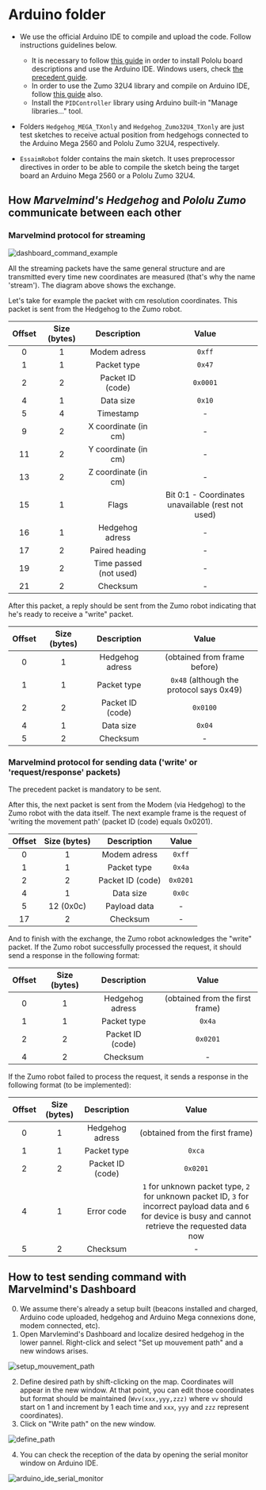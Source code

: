 # Arduino folder

* We use the official Arduino IDE to compile and upload the code. Follow instructions guidelines below. 
    * It is necessary to follow [this guide](https://www.pololu.com/docs/0J63/5.2) in order to install Pololu board descriptions and use the Arduino IDE. Windows users, check [the precedent guide](https://www.pololu.com/docs/0J63/5.1). 
    * In order to use the Zumo 32U4 library and compile on Arduino IDE, follow [this guide](https://pololu.github.io/zumo-32u4-arduino-library/) also. 
    * Install the `PIDController` library using Arduino built-in "Manage libraries..." tool. 

* Folders `Hedgehog_MEGA_TXonly` and `Hedgehog_Zumo32U4_TXonly` are just test sketches to receive actual position from hedgehogs connected to the Arduino Mega 2560 and Pololu Zumo 32U4, respectively. 

* `EssaimRobot` folder contains the main sketch. It uses preprocessor directives in order to be able to compile the sketch being the target board an Arduino Mega 2560 or a Pololu Zumo 32U4. 

## How _Marvelmind's Hedgehog_ and _Pololu Zumo_ communicate between each other

### Marvelmind protocol for streaming
![dashboard_command_example](http://www.plantuml.com/plantuml/proxy?cache=no&src=https://raw.githubusercontent.com/chletes/IMTA-PS5-EssaimRobots/main/assets/diagrams/dashboard_command_example.iuml)

All the streaming packets have the same general structure and are transmitted every time new coordinates are measured (that's why the name 'stream'). The diagram above shows the exchange. 

Let's take for example the packet with cm resolution coordinates. This packet is sent from the Hedgehog to the Zumo robot. 

| Offset | Size (bytes) | Description | Value |
|:-:|:-:|:-:|:-:|
| 0 | 1 | Modem adress | `0xff` |
| 1 | 1 | Packet type | `0x47` |
| 2 | 2 | Packet ID (code) | `0x0001` |
| 4 | 1 | Data size  | `0x10` |
| 5 | 4 | Timestamp | - |
| 9 | 2 | X coordinate (in cm)  | - |
| 11 | 2 | Y coordinate (in cm)  | - |
| 13 | 2 | Z coordinate (in cm) | - |
| 15 | 1 | Flags  | Bit 0:1 - Coordinates unavailable (rest not used)|
| 16 | 1 | Hedgehog adress | - |
| 17 | 2 | Paired heading  | - |
| 19 | 2 | Time passed (not used) | - |
| 21 | 2 | Checksum  | - |

After this packet, a reply should be sent from the Zumo robot indicating that he's ready to receive a "write" packet.

| Offset | Size (bytes) | Description | Value |
|:-:|:-:|:-:|:-:|
| 0 | 1 | Hedgehog adress | (obtained from frame before) |
| 1 | 1 | Packet type | `0x48` (although the protocol says 0x49) |
| 2 | 2 | Packet ID (code) | `0x0100` |
| 4 | 1 | Data size  | `0x04` |
| 5 | 2 | Checksum  | - |

### Marvelmind protocol for sending data ('write' or 'request/response' packets)
The precedent packet is mandatory to be sent. 

After this, the next packet is sent from the Modem (via Hedgehog) to the Zumo robot with the data itself. The next example frame is the request of 'writing the movement path' (packet ID (code) equals 0x0201).

| Offset | Size (bytes) | Description | Value |
|:-:|:-:|:-:|:-:|
| 0 | 1 | Modem adress | `0xff` |
| 1 | 1 | Packet type | `0x4a` |
| 2 | 2 | Packet ID (code) | `0x0201` |
| 4 | 1 | Data size  | `0x0c` |
| 5 | 12 (0x0c) | Payload data | - |
| 17 | 2 | Checksum  | - |

And to finish with the exchange, the Zumo robot acknowledges the "write" packet. If the Zumo robot successfully processed the request, it should send a response in the following format:

| Offset | Size (bytes) | Description | Value |
|:-:|:-:|:-:|:-:|
| 0 | 1 | Hedgehog adress | (obtained from the first frame) |
| 1 | 1 | Packet type | `0x4a` |
| 2 | 2 | Packet ID (code) | `0x0201` |
| 4 | 2 | Checksum  | - |

If the Zumo robot failed to process the request, it sends a response in the following format (to be implemented): 

| Offset | Size (bytes) | Description | Value |
|:-:|:-:|:-:|:-:|
| 0 | 1 | Hedgehog adress | (obtained from the first frame) |
| 1 | 1 | Packet type | `0xca` |
| 2 | 2 | Packet ID (code) | `0x0201` |
| 4 | 1 | Error code | `1` for unknown packet type, `2` for unknown packet ID, `3` for incorrect payload data and `6` for device is busy and cannot retrieve the requested data now |
| 5 | 2 | Checksum  | - |

## How to test sending command with Marvelmind's Dashboard

0. We assume there's already a setup built (beacons installed and charged, Arduino code uploaded, hedgehog and Arduino Mega connexions done, modem connected, etc). 
1. Open Marvlemind's Dashboard and localize desired hedgehog in the lower pannel. Right-click and select "Set up mouvement path" and a new windows arises. 

![setup_mouvement_path](/assets/img/dashboard_command_example/setup_mouvement_path.png)

2. Define desired path by shift-clicking on the map. Coordinates will appear in the new window. At that point, you can edit those coordinates but format should be maintained (`Wvv(xxx,yyy,zzz)` where `vv` should start on 1 and increment by 1 each time and `xxx`, `yyy` and `zzz` represent coordinates).
3. Click on "Write path" on the new window. 

![define_path](/assets/img/dashboard_command_example/define_path.png)

4. You can check the reception of the data by opening the serial monitor window on Arduino IDE. 

![arduino_ide_serial_monitor](/assets/img/dashboard_command_example/arduino_ide_serial_monitor.png)
